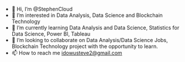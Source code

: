 - 👋 Hi, I’m @StephenCloud
- 👀 I’m interested in Data Analysis, Data Science and Blockchain Technology
- 🌱 I’m currently learning Data Analysis and Data Science, Statistics for Data Science, Power BI, Tableau 
- 💞️ I’m looking to collaborate on Data Analysis/Data Science Jobs, Blockchain Technology project with the opportunity to learn.
- 📫 How to reach me idowusteve2@gmail.com

<!---
StephenCloud/StephenCloud is a ✨ special ✨ repository because its `README.md` (this file) appears on your GitHub profile.
You can click the Preview link to take a look at your changes.
--->
